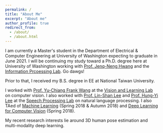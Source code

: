 ```yaml
---
permalink: /
title: "About Me"
excerpt: "About me"
author_profile: true
redirect_from: 
  - /about/
  - /about.html
---
```


I am currently a Master's student in the Department of Electrical & Computer Engineering at University of Washington expecting to graduate in June 2021. I will be continuing my study toward a Ph.D. degree here at University of Washington working with [Prof. Jenq-Neng Hwang](https://people.ece.uw.edu/hwang/) and  the [Information Prcoessing Lab](https://ipl-uw.github.io/). Go dawgs!

Prior to that, I received my B.S. degree in EE at National Taiwan University. 


I worked with [Prof. Yu-Chiang Frank Wang](http://vllab.ee.ntu.edu.tw/members.html) at the [Vision and Learning Lab](http://vllab.ee.ntu.edu.tw/) on computer vision. I also worked with [Prof. Lin-Shan Lee](http://speech.ee.ntu.edu.tw/previous_version/lslNew.htm) and [Prof. Hung-Yi Lee](https://speech.ee.ntu.edu.tw/~tlkagk/index.html) at the  [Speech Processing Lab](https://speech.ee.ntu.edu.tw/previous_version/index.htm) on natural language processing. I also TAed of [Machine Learning](https://speech.ee.ntu.edu.tw/~hylee/ml/2021-spring.html) (Spring 2018 & Autumn 2018) and [Deep Learning for Computer Vision](http://vllab.ee.ntu.edu.tw/dlcv.html) (Spring 2018).

My recent research interests lie around 3D human pose estimation and multi-modality deep learning.

[comment]: <> (Updates:)

[comment]: <> (&#40;Sep. 2021&#41;: Start my Ph.D. at University of Washington ECE under Prof. Jenq-Neng Hwang's supervision!)

[comment]: <> (&#40;Jun. 2021&#41;: Received Master's degree in Electrical & Computer Engineering from Univeristy of Washington!)

[comment]: <> (&#40;Jun. 2020&#41;: Start my SWE summer internship at ASML NSM team! )

[comment]: <> (&#40;Dec. 2019&#41;: Start my UW ENGINE capstone project with Telenav Inc.!)

[comment]: <> (&#40;Sep. 2019&#41;: Start my Master's at University of Washington ECE! Go Dawgs!)

[comment]: <> (&#40;Jun. 2019&#41;: Start my MLE sumemr internship at Envive Inc. AI team!)

[comment]: <> (&#40;Mar. 2019&#41;: Works accepted by IEEE International Conference on Image Processing 2021!)

[comment]: <> (&#40;Jan. 2019&#41;: Received Bachelor degree in Electrical Engineering from National Taiwan University!)

[comment]: <> (&#40;Mar. 2018&#41;: Won the 2018 National CITI scholarship!)

[comment]: <> (&#40;Sep. 2014&#41;: Start my study at National Taiwan Univeristy EE!)